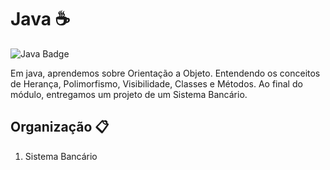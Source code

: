 # Java ☕️
![Java Badge](https://img.shields.io/badge/java-%23ED8B00.svg?&style=for-the-badge&logo=java&logoColor=white)

Em java, aprendemos sobre Orientação a Objeto. Entendendo os conceitos de Herança, Polimorfismo, Visibilidade, Classes e Métodos. Ao final do módulo, entregamos um projeto de um Sistema Bancário. 

## Organização 📋
1. Sistema Bancário